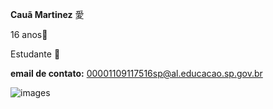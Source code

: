**Cauã Martinez**    愛

16 anos🎉









Estudante 📔











**email de contato:** 00001109117516sp@al.educacao.sp.gov.br

![images](https://github.com/user-attachments/assets/aa7553e0-8276-4adf-a3ba-51c3b9e3b1f8)
